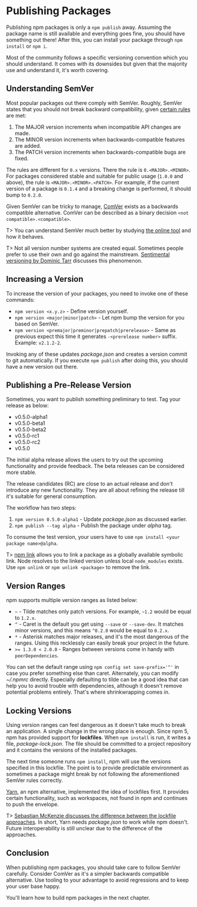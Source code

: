 # Publishing Packages

Publishing npm packages is only a `npm publish` away. Assuming the package name is still available and everything goes fine, you should have something out there! After this, you can install your package through `npm install` or `npm i`.

Most of the community follows a specific versioning convention which you should understand. It comes with its downsides but given that the majority use and understand it, it's worth covering.

## Understanding SemVer

Most popular packages out there comply with SemVer. Roughly, SemVer states that you should not break backward compatibility, given [certain rules](http://semver.org/) are met:

1. The MAJOR version increments when incompatible API changes are made.
2. The MINOR version increments when backwards-compatible features are added.
3. The PATCH version increments when backwards-compatible bugs are fixed.

The rules are different for `0.x` versions. There the rule is `0.<MAJOR>.<MINOR>`. For packages considered stable and suitable for public usage (`1.0.0` and above), the rule is `<MAJOR>.<MINOR>.<PATCH>`. For example, if the current version of a package is `0.1.4` and a breaking change is performed, it should bump to `0.2.0`.

Given SemVer can be tricky to manage, [ComVer](https://github.com/staltz/comver) exists as a backwards compatible alternative. ComVer can be described as a binary decision `<not compatible>.<compatible>`.

T> You can understand SemVer much better by studying [the online tool](http://semver.npmjs.com/) and how it behaves.

T> Not all version number systems are created equal. Sometimes people prefer to use their own and go against the mainstream. [Sentimental versioning by Dominic Tarr](http://sentimentalversioning.org/) discusses this phenomenon.

## Increasing a Version

To increase the version of your packages, you need to invoke one of these commands:

* `npm version <x.y.z>` - Define version yourself.
* `npm version <major|minor|patch>` - Let npm bump the version for you based on SemVer.
* `npm version <premajor|preminor|prepatch|prerelease>` - Same as previous expect this time it generates `-<prerelease number>` suffix. Example: `v2.1.2-2`.

Invoking any of these updates *package.json* and creates a version commit to git automatically. If you execute `npm publish` after doing this, you should have a new version out there.

## Publishing a Pre-Release Version

Sometimes, you want to publish something preliminary to test. Tag your release as below:

* v0.5.0-alpha1
* v0.5.0-beta1
* v0.5.0-beta2
* v0.5.0-rc1
* v0.5.0-rc2
* v0.5.0

The initial alpha release allows the users to try out the upcoming functionality and provide feedback. The beta releases can be considered more stable.

The release candidates (RC) are close to an actual release and don't introduce any new functionality. They are all about refining the release till it's suitable for general consumption.

The workflow has two steps:

1. `npm version 0.5.0-alpha1` - Update *package.json* as discussed earlier.
2. `npm publish --tag alpha` - Publish the package under *alpha* tag.

To consume the test version, your users have to use `npm install <your package name>@alpha`.

T> [npm link](https://docs.npmjs.com/cli/link) allows you to link a package as a globally available symbolic link. Node resolves to the linked version unless local `node_modules` exists. Use `npm unlink` or `npm unlink <package>` to remove the link.

## Version Ranges

npm supports multiple version ranges as listed below:

* `~` - Tilde matches only patch versions. For example, `~1.2` would be equal to `1.2.x`.
* `^` - Caret is the default you get using `--save` or `--save-dev`. It matches minor versions, and this means `^0.2.0` would be equal to `0.2.x`.
* `*` - Asterisk matches major releases, and it's the most dangerous of the ranges. Using this recklessly can easily break your project in the future.
* `>= 1.3.0 < 2.0.0` - Ranges between versions come in handy with `peerDependencies`.

You can set the default range using `npm config set save-prefix='^'` in case you prefer something else than caret. Alternately, you can modify *~/.npmrc* directly. Especially defaulting to tilde can be a good idea that can help you to avoid trouble with dependencies, although it doesn't remove potential problems entirely. That's where shrinkwrapping comes in.

## Locking Versions

Using version ranges can feel dangerous as it doesn't take much to break an application. A single change in the wrong place is enough. Since npm 5, npm has provided support for **lockfiles**. When `npm install` is run, it writes a file, *package-lock.json*. The file should be committed to a project repository and it contains the versions of the installed packages.

The next time someone runs `npm install`, npm will use the versions specified in this lockfile. The point is to provide predictable environment as sometimes a package might break by not following the aforementioned SemVer rules correctly.

[Yarn](https://yarnpkg.com/), an npm alternative, implemented the idea of lockfiles first. It provides certain functionality, such as workspaces, not found in npm and continues to push the envelope.

T> [Sebastian McKenzie discusses the difference between the lockfile approaches](https://yarnpkg.com/blog/2017/05/31/determinism/). In short, Yarn needs *package.json* to work while npm doesn't. Future interoperability is still unclear due to the difference of the approaches.

## Conclusion

When publishing npm packages, you should take care to follow SemVer carefully. Consider ComVer as it's a simpler backwards compatible alternative. Use tooling to your advantage to avoid regressions and to keep your user base happy.

You'll learn how to build npm packages in the next chapter.
